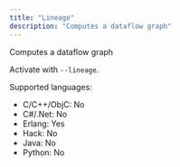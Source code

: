 ```yaml
---
title: "Lineage"
description: "Computes a dataflow graph"
---
```


Computes a dataflow graph

Activate with `--lineage`.

Supported languages:
- C/C++/ObjC: No
- C#/.Net: No
- Erlang: Yes
- Hack: No
- Java: No
- Python: No

